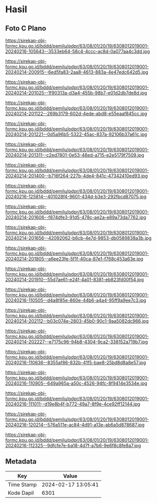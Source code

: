 # Hasil

## Foto C Plano

https://sirekap-obj-formc.kpu.go.id/bddd/pemilu/pdpr/63/08/01/20/19/6308012019001-20240216-105643--3533eb64-58c4-4ccc-ac8d-0a077aa4c3dd.jpg

https://sirekap-obj-formc.kpu.go.id/bddd/pemilu/pdpr/63/08/01/20/19/6308012019001-20240214-200915--6ed5fa83-2aa8-4613-883a-4e47edc642d5.jpg

https://sirekap-obj-formc.kpu.go.id/bddd/pemilu/pdpr/63/08/01/20/19/6308012019001-20240214-201025--1f90313a-d3a4-455b-98b7-e01d2db7de8d.jpg

https://sirekap-obj-formc.kpu.go.id/bddd/pemilu/pdpr/63/08/01/20/19/6308012019001-20240214-201122--269b3179-602d-4ede-abd8-e55eaaf845cc.jpg

https://sirekap-obj-formc.kpu.go.id/bddd/pemilu/pdpr/63/08/01/20/19/6308012019001-20240214-201221--0d5a96b5-5322-45ac-837a-92106b37a61c.jpg

https://sirekap-obj-formc.kpu.go.id/bddd/pemilu/pdpr/63/08/01/20/19/6308012019001-20240214-201311--c2ed7801-0e53-48ed-a715-e2e5179f7509.jpg

https://sirekap-obj-formc.kpu.go.id/bddd/pemilu/pdpr/63/08/01/20/19/6308012019001-20240214-201400--b716f264-227b-4de4-841c-47342410ed93.jpg

https://sirekap-obj-formc.kpu.go.id/bddd/pemilu/pdpr/63/08/01/20/19/6308012019001-20240216-125814--401028f4-9601-434d-b3e3-292fbcd87075.jpg

https://sirekap-obj-formc.kpu.go.id/bddd/pemilu/pdpr/63/08/01/20/19/6308012019001-20240214-201606--f874dfe3-91d5-478c-ae2a-e89a73da7762.jpg

https://sirekap-obj-formc.kpu.go.id/bddd/pemilu/pdpr/63/08/01/20/19/6308012019001-20240214-201656--42092062-b6cb-4e7d-9853-db0589838a3b.jpg

https://sirekap-obj-formc.kpu.go.id/bddd/pemilu/pdpr/63/08/01/20/19/6308012019001-20240214-201805--a6ee23fe-5f1f-40ca-87e1-f768c453a63e.jpg

https://sirekap-obj-formc.kpu.go.id/bddd/pemilu/pdpr/63/08/01/20/19/6308012019001-20240214-201910--55d7ae61-e24f-4a01-8381-eb823fd00f54.jpg

https://sirekap-obj-formc.kpu.go.id/bddd/pemilu/pdpr/63/08/01/20/19/6308012019001-20240216-110505--d4a8f85e-860e-44b6-a4a4-95ff9a9ee7c3.jpg

https://sirekap-obj-formc.kpu.go.id/bddd/pemilu/pdpr/63/08/01/20/19/6308012019001-20240214-202112--b03c074e-2803-45b0-90c1-9aa5082dc966.jpg

https://sirekap-obj-formc.kpu.go.id/bddd/pemilu/pdpr/63/08/01/20/19/6308012019001-20240214-202227--e7175c96-94b8-4304-9ca2-338152a719b7.jpg

https://sirekap-obj-formc.kpu.go.id/bddd/pemilu/pdpr/63/08/01/20/19/6308012019001-20240216-110636--8355af86-832b-41f5-bae8-25bd8d8a8e57.jpg

https://sirekap-obj-formc.kpu.go.id/bddd/pemilu/pdpr/63/08/01/20/19/6308012019001-20240216-110905--649a965a-a50c-4526-94fc-8f9414e3534e.jpg

https://sirekap-obj-formc.kpu.go.id/bddd/pemilu/pdpr/63/08/01/20/19/6308012019001-20240216-111011--d19e8b4f-b772-49a7-8f9e-4ce92ff12144.jpg

https://sirekap-obj-formc.kpu.go.id/bddd/pemilu/pdpr/63/08/01/20/19/6308012019001-20240216-120214--576a511e-ac84-4d91-a13e-ab6a5d878687.jpg

https://sirekap-obj-formc.kpu.go.id/bddd/pemilu/pdpr/63/08/01/20/19/6308012019001-20240216-112325--9dfcfe7e-ba18-4d7f-a7b6-9e6f8c8fe8a7.jpg


## Metadata

| Key        | Value               |
| ---------- | ------------------- |
| Time Stamp | 2024-02-17 13:05:41 |
| Kode Dapil | 6301                |



